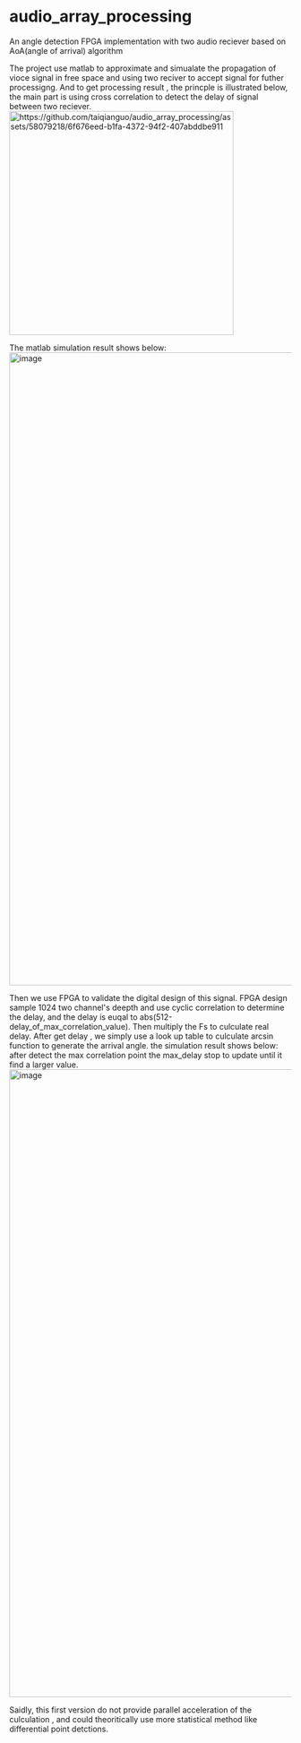 # audio_array_processing
An angle detection FPGA implementation with two audio reciever based on AoA(angle of arrival) algorithm

The project use matlab to approximate and simualate the propagation of vioce signal in free space and using two reciver to accept signal for futher processigng.
And to get processing result , the princple is illustrated below, the main part is using cross correlation to detect the delay of signal between two reciever.
 <img width="400" alt="https://github.com/taiqianguo/audio_array_processing/assets/58079218/6f676eed-b1fa-4372-94f2-407abddbe911">

 The matlab simulation result shows below:
<img width="1130" alt="image" src="https://github.com/taiqianguo/audio_array_processing/assets/58079218/1f56cba0-76af-4e53-b3f4-3427685b16b9">

Then we use FPGA to validate the digital design of this signal.
FPGA design sample 1024 two channel's deepth and use cyclic correlation to determine the delay, and the delay is euqal to abs(512-delay_of_max_correlation_value).
Then multiply the Fs to culculate real delay.
After get delay , we simply use a look up table to culculate arcsin function to generate the arrival angle.
the simulation result shows below: after detect the max correlation point the max_delay stop to update until it find a larger value.
<img width="1121" alt="image" src="https://github.com/taiqianguo/audio_array_processing/assets/58079218/cadbde5a-d5a5-45db-a17e-f230730b0a62">

Saidly, this first version do not provide parallel acceleration of the culculation , and could theoritically use more statistical method like differential point detctions.
